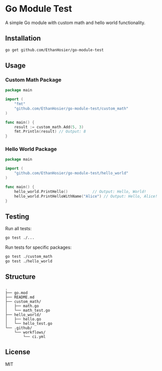 # Go Module Test

A simple Go module with custom math and hello world functionality.

## Installation

```bash
go get github.com/EthanHosier/go-module-test
```

## Usage

### Custom Math Package

```go
package main

import (
    "fmt"
    "github.com/EthanHosier/go-module-test/custom_math"
)

func main() {
    result := custom_math.Add(5, 3)
    fmt.Println(result) // Output: 8
}
```

### Hello World Package

```go
package main

import (
    "github.com/EthanHosier/go-module-test/hello_world"
)

func main() {
    hello_world.PrintHello()           // Output: Hello, World!
    hello_world.PrintHelloWithName("Alice") // Output: Hello, Alice!
}
```

## Testing

Run all tests:

```bash
go test ./...
```

Run tests for specific packages:

```bash
go test ./custom_math
go test ./hello_world
```

## Structure

```
.
├── go.mod
├── README.md
├── custom_math/
│   ├── math.go
│   └── math_test.go
├── hello_world/
│   ├── hello.go
│   └── hello_test.go
└── .github/
    └── workflows/
        └── ci.yml
```

## License

MIT 
